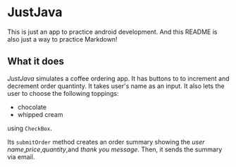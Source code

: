 # JustJava
This is just an app to practice android development. And this README is also just a way to practice Markdown!
## What it does
_JustJava_ simulates a coffee ordering app. It has buttons to to increment and decrement order quantinty. It takes user's name as an input.
It also lets the user to choose the following toppings:
* chocolate
* whipped cream

using `CheckBox`.

Its `submitOrder` method creates an order summary showing the _user name_,_price_,_quantity_,and _thank you message_. 
Then, it sends the summary via email.
